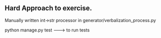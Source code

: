 Hard Approach to exercise.
-
Manually written int->str processor in generator/verbalization_process.py

python manage.py test ---> to run tests
